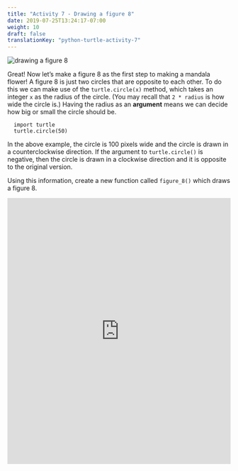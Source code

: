 ```yaml
---
title: "Activity 7 - Drawing a figure 8"
date: 2019-07-25T13:24:17-07:00
weight: 10
draft: false
translationKey: "python-turtle-activity-7"
---
```


![drawing a figure 8](https://paper-attachments.dropbox.com/s_6DE744F5F42D9843D8BF3A4073281FC6AA4B5E70B001CCD7879563112D6136E1_1563992981796_figure8.PNG)

Great! Now let’s make a figure 8 as the first step to making a mandala flower! A figure 8 is just two circles that are opposite to each other. 
To do this we can make use of the `turtle.circle(x)` method, which takes an integer `x` as the radius of the circle. (You may recall that `2 * radius` is how wide the circle is.) Having the radius as an **argument** means we can decide how big or small the circle should be.

```
  import turtle
  turtle.circle(50)
```

In the above example, the circle is 100 pixels wide and the circle is drawn in a counterclockwise direction. If the argument to `turtle.circle()` is negative, then the circle is drawn in a clockwise direction and it is opposite to the original version.

Using this information, create a new function called `figure_8()` which draws a figure 8.

<iframe height="600px" width="100%" src="https://repl.it/@nuevofoundation/PythonWithTurtleActivity7?lite=true" scrolling="no" frameborder="no" allowtransparency="true" allowfullscreen="true" sandbox="allow-forms allow-pointer-lock allow-popups allow-same-origin allow-scripts allow-modals"></iframe>
